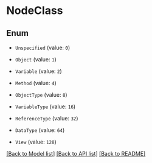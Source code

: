 # NodeClass


## Enum

* `Unspecified` (value: `0`)

* `Object` (value: `1`)

* `Variable` (value: `2`)

* `Method` (value: `4`)

* `ObjectType` (value: `8`)

* `VariableType` (value: `16`)

* `ReferenceType` (value: `32`)

* `DataType` (value: `64`)

* `View` (value: `128`)

[[Back to Model list]](../README.md#documentation-for-models) [[Back to API list]](../README.md#documentation-for-api-endpoints) [[Back to README]](../README.md)


